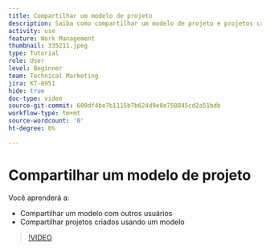 ```yaml
---
title: Compartilhar um modelo de projeto
description: Saiba como compartilhar um modelo de projeto e projetos criados a partir de um modelo.
activity: use
feature: Work Management
thumbnail: 335211.jpeg
type: Tutorial
role: User
level: Beginner
team: Technical Marketing
jira: KT-8951
hide: true
doc-type: video
source-git-commit: 609df4be7b1115b7b624d9e8e758845cd2a51bdb
workflow-type: tm+mt
source-wordcount: '0'
ht-degree: 0%

---
```


# Compartilhar um modelo de projeto

Você aprenderá a:

* Compartilhar um modelo com outros usuários
* Compartilhar projetos criados usando um modelo

>[!VIDEO](https://video.tv.adobe.com/v/335211/?quality=12&learn=on)
